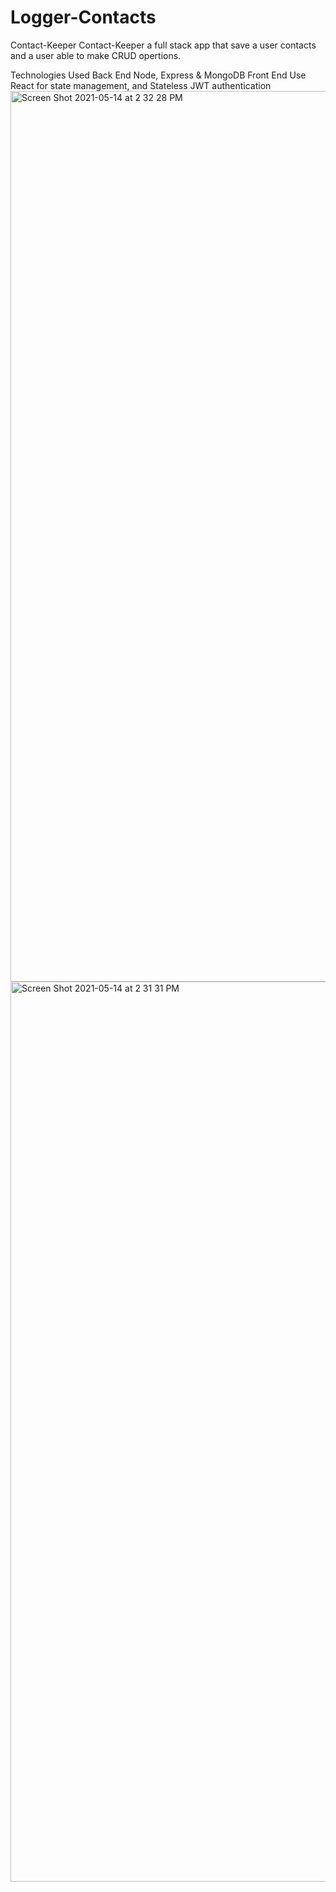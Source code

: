 # Logger-Contacts

Contact-Keeper
Contact-Keeper a full stack app that save a user contacts and a user able to make CRUD opertions.

Technologies Used
Back End Node, Express & MongoDB Front End Use React for state management, and Stateless JWT authentication
<img width="1425" alt="Screen Shot 2021-05-14 at 2 32 28 PM" src="https://user-images.githubusercontent.com/49797771/118333825-47ba1f80-b4c1-11eb-9082-e66416e3dbfe.png">
<img width="1440" alt="Screen Shot 2021-05-14 at 2 31 31 PM" src="https://user-images.githubusercontent.com/49797771/118333828-4983e300-b4c1-11eb-93c2-3f59f130897a.png">

